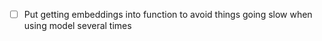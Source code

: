 - [ ] Put getting embeddings into function to avoid things going slow when using model several times